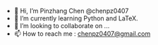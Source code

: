 - 👋 Hi, I’m Pinzhang Chen @chenpz0407
- 🌱 I’m currently learning Python and LaTeX.
- 💞️ I’m looking to collaborate on ...
- 📫 How to reach me : chenpz0407@gmail.com

<!---
chenpz0407/chenpz0407 is a ✨ special ✨ repository because its `README.md` (this file) appears on your GitHub profile.
You can click the Preview link to take a look at your changes.
--->
